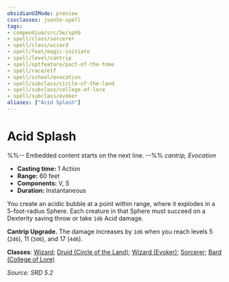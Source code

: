 ```yaml
---
obsidianUIMode: preview
cssclasses: json5e-spell
tags:
- compendium/src/5e/xphb
- spell/class/sorcerer
- spell/class/wizard
- spell/feat/magic-initiate
- spell/level/cantrip
- spell/optfeature/pact-of-the-tome
- spell/race/elf
- spell/school/evocation
- spell/subclass/circle-of-the-land
- spell/subclass/college-of-lore
- spell/subclass/evoker
aliases: ["Acid Splash"]
---
```

# Acid Splash
%%-- Embedded content starts on the next line. --%%
*cantrip, Evocation*  

- **Casting time:** 1 Action
- **Range:** 60 feet
- **Components:** V, S
- **Duration:** Instantaneous

You create an acidic bubble at a point within range, where it explodes in a 5-foot-radius Sphere. Each creature in that Sphere must succeed on a Dexterity saving throw or take `1d6` Acid damage.

**Cantrip Upgrade.** The damage increases by `1d6` when you reach levels 5 (`2d6`), 11 (`3d6`), and 17 (`4d6`).

**Classes**: [Wizard](compendium/lists/list-spells-classes-wizard.md); [Druid (Circle of the Land)](compendium/lists/list-spells-classes-druid-xphb-circle-of-the-land-xphb.md "subclass=XPHB;class=XPHB"); [Wizard (Evoker)](compendium/lists/list-spells-classes-wizard-xphb-evoker-xphb.md "subclass=XPHB;class=XPHB"); [Sorcerer](compendium/lists/list-spells-classes-sorcerer.md); [Bard (College of Lore)](compendium/lists/list-spells-classes-bard-xphb-college-of-lore-xphb.md "subclass=XPHB;class=XPHB")

*Source: SRD 5.2*